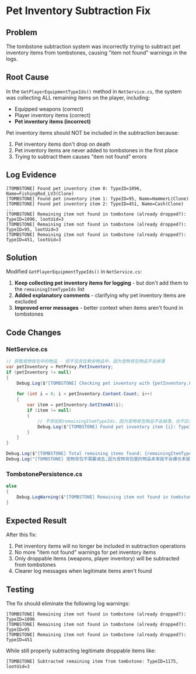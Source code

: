 # Pet Inventory Subtraction Fix

## Problem
The tombstone subtraction system was incorrectly trying to subtract pet inventory items from tombstones, causing "item not found" warnings in the logs.

## Root Cause
In the `GetPlayerEquipmentTypeIds()` method in `NetService.cs`, the system was collecting ALL remaining items on the player, including:
- Equipped weapons (correct)
- Player inventory items (correct) 
- **Pet inventory items (incorrect)**

Pet inventory items should NOT be included in the subtraction because:
1. Pet inventory items don't drop on death
2. Pet inventory items are never added to tombstones in the first place
3. Trying to subtract them causes "item not found" errors

## Log Evidence
```
[TOMBSTONE] Found pet inventory item 0: TypeID=1096, Name=FishingRod_LV3(Clone)
[TOMBSTONE] Found pet inventory item 1: TypeID=95, Name=HammerL(Clone)
[TOMBSTONE] Found pet inventory item 2: TypeID=451, Name=Cash(Clone)
...
[TOMBSTONE] Remaining item not found in tombstone (already dropped?): TypeID=1096, lootUid=3
[TOMBSTONE] Remaining item not found in tombstone (already dropped?): TypeID=95, lootUid=3
[TOMBSTONE] Remaining item not found in tombstone (already dropped?): TypeID=451, lootUid=3
```

## Solution
Modified `GetPlayerEquipmentTypeIds()` in `NetService.cs`:

1. **Keep collecting pet inventory items for logging** - but don't add them to the `remainingItemTypeIds` list
2. **Added explanatory comments** - clarifying why pet inventory items are excluded
3. **Improved error messages** - better context when items aren't found in tombstones

## Code Changes

### NetService.cs
```csharp
// 获取宠物背包中的物品 - 但不包含在剩余物品中，因为宠物背包物品不会掉落
var petInventory = PetProxy.PetInventory;
if (petInventory != null)
{
    Debug.Log($"[TOMBSTONE] Checking pet inventory with {petInventory.Content.Count} slots");
    
    for (int i = 0; i < petInventory.Content.Count; i++)
    {
        var item = petInventory.GetItemAt(i);
        if (item != null)
        {
            // 不添加到remainingItemTypeIds，因为宠物背包物品不会掉落，也不应该从墓碑中减去
            Debug.Log($"[TOMBSTONE] Found pet inventory item {i}: TypeID={item.TypeID}, Name={item.name}");
        }
    }
}

Debug.Log($"[TOMBSTONE] Total remaining items found: {remainingItemTypeIds.Count}");
Debug.Log("[TOMBSTONE] 宠物背包不需要减去,因为宠物背包里的物品本来就不会爆也本就不会进墓碑json");
```

### TombstonePersistence.cs
```csharp
else
{
    Debug.LogWarning($"[TOMBSTONE] Remaining item not found in tombstone (may be pet inventory item that shouldn't be subtracted): TypeID={remainingTypeId}, lootUid={lootUid}");
}
```

## Expected Result
After this fix:
1. Pet inventory items will no longer be included in subtraction operations
2. No more "item not found" warnings for pet inventory items
3. Only droppable items (weapons, player inventory) will be subtracted from tombstones
4. Clearer log messages when legitimate items aren't found

## Testing
The fix should eliminate the following log warnings:
```
[TOMBSTONE] Remaining item not found in tombstone (already dropped?): TypeID=1096
[TOMBSTONE] Remaining item not found in tombstone (already dropped?): TypeID=95  
[TOMBSTONE] Remaining item not found in tombstone (already dropped?): TypeID=451
```

While still properly subtracting legitimate droppable items like:
```
[TOMBSTONE] Subtracted remaining item from tombstone: TypeID=1175, lootUid=3
```